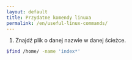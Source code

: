 ```yaml
---
layout: default
title: Przydatne komendy linuxa
permalink: /en/useful-linux-commands/
---
```


1. Znajdź plik o danej nazwie w danej ścieżce.
```bash
$find /home/ -name 'index*'
```